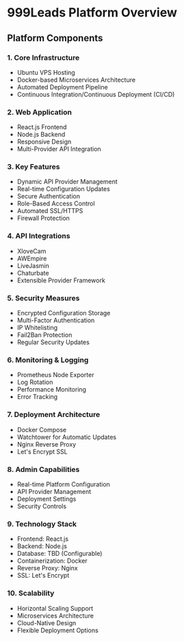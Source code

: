 # 999Leads Platform Overview

## Platform Components

### 1. Core Infrastructure
- Ubuntu VPS Hosting
- Docker-based Microservices Architecture
- Automated Deployment Pipeline
- Continuous Integration/Continuous Deployment (CI/CD)

### 2. Web Application
- React.js Frontend
- Node.js Backend
- Responsive Design
- Multi-Provider API Integration

### 3. Key Features
- Dynamic API Provider Management
- Real-time Configuration Updates
- Secure Authentication
- Role-Based Access Control
- Automated SSL/HTTPS
- Firewall Protection

### 4. API Integrations
- XloveCam
- AWEmpire
- LiveJasmin
- Chaturbate
- Extensible Provider Framework

### 5. Security Measures
- Encrypted Configuration Storage
- Multi-Factor Authentication
- IP Whitelisting
- Fail2Ban Protection
- Regular Security Updates

### 6. Monitoring & Logging
- Prometheus Node Exporter
- Log Rotation
- Performance Monitoring
- Error Tracking

### 7. Deployment Architecture
- Docker Compose
- Watchtower for Automatic Updates
- Nginx Reverse Proxy
- Let's Encrypt SSL

### 8. Admin Capabilities
- Real-time Platform Configuration
- API Provider Management
- Deployment Settings
- Security Controls

### 9. Technology Stack
- Frontend: React.js
- Backend: Node.js
- Database: TBD (Configurable)
- Containerization: Docker
- Reverse Proxy: Nginx
- SSL: Let's Encrypt

### 10. Scalability
- Horizontal Scaling Support
- Microservices Architecture
- Cloud-Native Design
- Flexible Deployment Options
